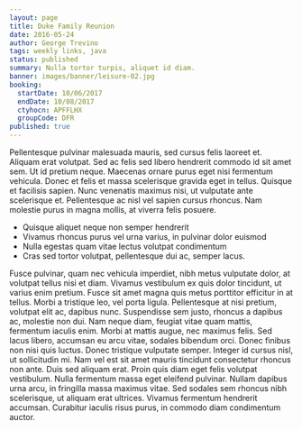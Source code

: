 ```yaml
---
layout: page
title: Duke Family Reunion
date: 2016-05-24
author: George Trevino
tags: weekly links, java
status: published
summary: Nulla tortor turpis, aliquet id diam.
banner: images/banner/leisure-02.jpg
booking:
  startDate: 10/06/2017
  endDate: 10/08/2017
  ctyhocn: APFFLHX
  groupCode: DFR
published: true
---
```

Pellentesque pulvinar malesuada mauris, sed cursus felis laoreet et. Aliquam erat volutpat. Sed ac felis sed libero hendrerit commodo id sit amet sem. Ut id pretium neque. Maecenas ornare purus eget nisi fermentum vehicula. Donec et felis et massa scelerisque gravida eget in tellus. Quisque et facilisis sapien. Nunc venenatis maximus nisi, ut vulputate ante scelerisque et. Pellentesque ac nisl vel sapien cursus rhoncus. Nam molestie purus in magna mollis, at viverra felis posuere.

* Quisque aliquet neque non semper hendrerit
* Vivamus rhoncus purus vel urna varius, in pulvinar dolor euismod
* Nulla egestas quam vitae lectus volutpat condimentum
* Cras sed tortor volutpat, pellentesque dui ac, semper lacus.

Fusce pulvinar, quam nec vehicula imperdiet, nibh metus vulputate dolor, at volutpat tellus nisi et diam. Vivamus vestibulum ex quis dolor tincidunt, ut varius enim pretium. Fusce sit amet magna quis metus porttitor efficitur in at tellus. Morbi a tristique leo, vel porta ligula. Pellentesque at nisi pretium, volutpat elit ac, dapibus nunc. Suspendisse sem justo, rhoncus a dapibus ac, molestie non dui. Nam neque diam, feugiat vitae quam mattis, fermentum iaculis enim. Morbi at mattis augue, nec maximus felis.
Sed lacus libero, accumsan eu arcu vitae, sodales bibendum orci. Donec finibus non nisi quis luctus. Donec tristique vulputate semper. Integer id cursus nisl, ut sollicitudin mi. Nam vel est sit amet mauris tincidunt consectetur rhoncus non ante. Duis sed aliquam erat. Proin quis diam eget felis volutpat vestibulum. Nulla fermentum massa eget eleifend pulvinar. Nullam dapibus urna arcu, in fringilla massa maximus vitae. Sed sodales sem rhoncus nibh scelerisque, ut aliquam erat ultrices. Vivamus fermentum hendrerit accumsan. Curabitur iaculis risus purus, in commodo diam condimentum auctor.
